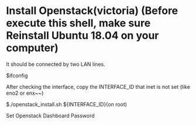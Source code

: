 # Install Openstack(victoria) (Before execute this shell, make sure Reinstall Ubuntu 18.04 on your computer)
It should be connected by two LAN lines.

$ifconfig

After checking the interface, copy the INTERFACE_ID that inet is not set (like eno2 or enx~~)

$./openstack_install.sh ${INTERFACE_ID}(on root)

Set Openstack Dashboard Password
